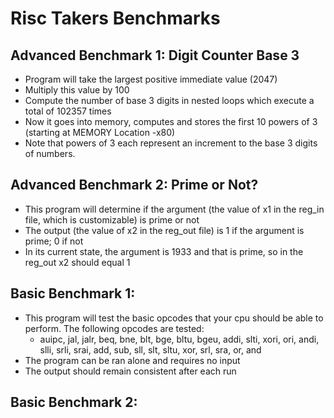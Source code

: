# Risc Takers Benchmarks

## Advanced Benchmark 1: Digit Counter Base 3

- Program will take the largest positive immediate value (2047)
- Multiply this value by 100
- Compute the number of base 3 digits in nested loops which execute a total of 102357 times
- Now it goes into memory, computes and stores the first 10 powers of 3 (starting at MEMORY Location -x80)
- Note that powers of 3 each represent an increment to the base 3 digits of numbers.

## Advanced Benchmark 2: Prime or Not?

- This program will determine if the argument (the value of x1 in the reg_in file, which is customizable) is prime or not
- The output (the value of x2 in the reg_out file) is 1 if the argument is prime; 0 if not
- In its current state, the argument is 1933 and that is prime, so in the reg_out x2 should equal 1

## Basic Benchmark 1:

- This program will test the basic opcodes that your cpu should be able to perform. The following opcodes are tested:
  -  auipc, jal, jalr, beq, bne, blt, bge, bltu, bgeu, addi, slti, xori, ori, andi, slli, srli, srai, add, sub, sll, slt, sltu, xor, srl, sra, or, and
- The program can be ran alone and requires no input
- The output should remain consistent after each run

## Basic Benchmark 2:
